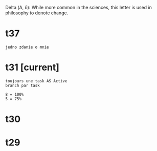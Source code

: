 Delta (Δ, δ): While more common in the sciences, this letter is used in philosophy to denote change.

# t37
    jedno zdanie o mnie

# t31 [current]
    toujours une task AS Active
    branch par task

    8 = 100%
    5 = 75%
# t30


# t29  
